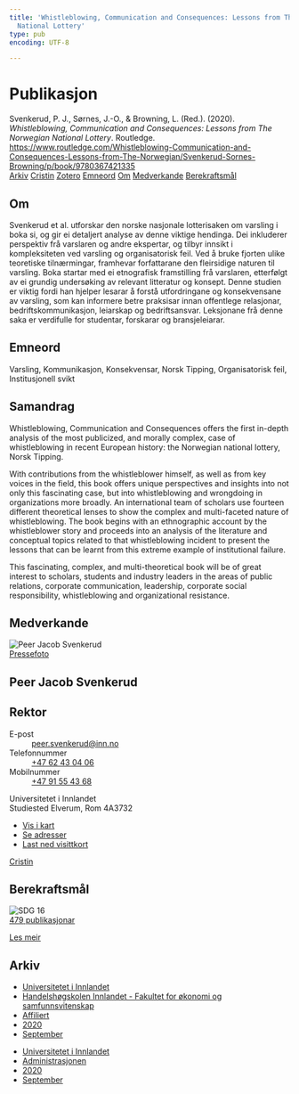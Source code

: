 ```yaml
---
title: 'Whistleblowing, Communication and Consequences: Lessons from The Norwegian
  National Lottery'
type: pub
encoding: UTF-8

---
```

<h1>Publikasjon</h1>
<article id="csl-bib-container-463L442P" class="csl-bib-container">
  <div class="csl-bib-body"> <div class="csl-entry">Svenkerud, P. J., Sørnes, J.-O., &#38; Browning, L. (Red.). (2020). <i>Whistleblowing, Communication and Consequences: Lessons from The Norwegian National Lottery</i>. Routledge. <a href="https://www.routledge.com/Whistleblowing-Communication-and-Consequences-Lessons-from-The-Norwegian/Svenkerud-Sornes-Browning/p/book/9780367421335">https://www.routledge.com/Whistleblowing-Communication-and-Consequences-Lessons-from-The-Norwegian/Svenkerud-Sornes-Browning/p/book/9780367421335</a></div> </div>
  <div class="csl-bib-buttons">
    <a href="#taxonomy-article-463L442P" alt="archive" class="csl-bib-button">Arkiv</a>
    <a href="https://app.cristin.no/results/show.jsf?id=1828961" alt="Cristin" class="csl-bib-button">Cristin</a>
    <a href="http://zotero.org/groups/5881554/items/463L442P" alt="Zotero" class="csl-bib-button">Zotero</a>
    <a href="#keywords-article-463L442P" alt="keywords" class="csl-bib-button">Emneord</a>
    <a href="#about-article-463L442P" alt="about_pub" class="csl-bib-button">Om</a>
    <a href="#contributors-article-463L442P" alt="contributors" class="csl-bib-button">Medverkande</a>
    <a href="#sdg-article-463L442P" alt="sdg" class="csl-bib-button">Berekraftsmål</a>
  </div>
  <div id="csl-bib-meta-container-463L442P"></div>
</article>
<div id="csl-bib-meta-463L442P" class="csl-bib-meta">
  <article id="about-article-463L442P" class="about_pub-article">
    <h1>Om</h1>
    Svenkerud et al. utforskar den norske nasjonale lotterisaken om varsling i boka si, og gir ei detaljert analyse av denne viktige hendinga. Dei inkluderer perspektiv frå varslaren og andre ekspertar, og tilbyr innsikt i kompleksiteten ved varsling og organisatorisk feil. Ved å bruke fjorten ulike teoretiske tilnærmingar, framhevar forfattarane den fleirsidige naturen til varsling. Boka startar med ei etnografisk framstilling frå varslaren, etterfølgt av ei grundig undersøking av relevant litteratur og konsept. Denne studien er viktig fordi han hjelper lesarar å forstå utfordringane og konsekvensane av varsling, som kan informere betre praksisar innan offentlege relasjonar, bedriftskommunikasjon, leiarskap og bedriftsansvar. Leksjonane frå denne saka er verdifulle for studentar, forskarar og bransjeleiarar.
  </article>
  <article id="keywords-article-463L442P" class="keywords-article">
    <h1>Emneord</h1>
    Varsling, Kommunikasjon, Konsekvensar, Norsk Tipping, Organisatorisk feil, Institusjonell svikt
  </article>
  <article id="abstract-article-463L442P" class="abstract-article">
    <h1>Samandrag</h1>
    Whistleblowing, Communication and Consequences offers the first in-depth analysis of the most publicized, and morally complex, case of whistleblowing in recent European history: the Norwegian national lottery, Norsk Tipping. 
 
With contributions from the whistleblower himself, as well as from key voices in the field, this book offers unique perspectives and insights into not only this fascinating case, but into whistleblowing and wrongdoing in organizations more broadly. An international team of scholars use fourteen different theoretical lenses to show the complex and multi-faceted nature of whistleblowing. The book begins with an ethnographic account by the whistleblower story and proceeds into an analysis of the literature and conceptual topics related to that whistleblowing incident to present the lessons that can be learnt from this extreme example of institutional failure. 
 
This fascinating, complex, and multi-theoretical book will be of great interest to scholars, students and industry leaders in the areas of public relations, corporate communication, leadership, corporate social responsibility, whistleblowing and organizational resistance.
  </article>
  <article id="contributors-article-463L442P" class="contributors-article">
    <h1>Medverkande</h1>
    <div class="personas"> <div class="vrtx-hinn-person-card"> <div class="photo"> <img src="https://www.inn.no/bilder-ansatte/peer-jacob-svenkerud.jpg" alt="Peer Jacob Svenkerud" loading="lazy"><div class="pressPhoto"> <a href="https://www.inn.no/pressebilder-ansatte/peer-jacob-svenkerud.jpg" target="_blank"> Pressefoto </a> </div> </div> <div class="info"> <hgroup><h1>Peer Jacob Svenkerud</h1> <h2>Rektor</h2> </hgroup><dl> <dt>E-post</dt> <dd> <a href="mailto:peer.svenkerud@inn.no">peer.svenkerud@inn.no</a> </dd> <dt>Telefonnummer</dt> <dd><a href="tel:+4762430406"> +47 62 43 04 06 </a></dd> <dt>Mobilnummer</dt> <dd><a href="tel:+4791554368"> +47 91 55 43 68 </a></dd> </dl> <p> Universitetet i Innlandet<br> Studiested Elverum, Rom 4A3732 </p> <ul class="vrtx-hinn-links"> <li><a href="https://www.google.com/maps?q=60.88065,11.53734">Vis i kart</a></li> <li><a href="https://www.inn.no/finn-en-ansatt/peer-svenkerud.html#vrtx-hinn-addresses">Se adresser</a></li> <li><a href="https://www.inn.no/finn-en-ansatt/peer-svenkerud.html?vrtx=vcf">Last ned visittkort</a></li> </ul> </div> </div> <a href="https://app.cristin.no/persons/show.jsf?id=559002" alt="Cristin URL" class="personas-cristin">Cristin</a> </div>
  </article>
  <article id="sdg-article-463L442P" class="sdg-article">
    <h1>Berekraftsmål</h1>
    <div class="sdg-container"><div id="sdg16" class="sdg">
        <img src="{{< params subfolder >}}images/sdg/sdg16_nn.png" class="image" alt="SDG 16">
        <div class="sdg-overlay">
          <a href="{{< params subfolder >}}nn/archive/?sdg=16#archive" class="sdg-publication-count"><span>479</span> publikasjonar</a>
          <p><a href="https://fn.no/om-fn/fns-baerekraftsmaal/fred-rettferdighet-og-velfungerende-institusjoner?lang=nno-NO" class="sdg-read-more">Les meir</a></p>
        </div>
      </div></div>
  </article>
  <article id="taxonomy-article-463L442P" class="taxonomy-article">
    <h1>Arkiv</h1>
    <ul>
      <li><a href="{{< params subfolder >}}nn/archive/?key=3DCRN523">Universitetet i Innlandet</a></li>
      <li><a href="{{< params subfolder >}}nn/archive/?key=DU8Q9LN9">Handelshøgskolen Innlandet - Fakultet for økonomi og samfunnsvitenskap</a></li>
      <li><a href="{{< params subfolder >}}nn/archive/?key=9ESJ3S3Z">Affiliert</a></li>
      <li><a href="{{< params subfolder >}}nn/archive/?key=ESAQ22H7">2020</a></li>
      <li><a href="{{< params subfolder >}}nn/archive/?key=TV28QUMI">September</a></li>
    </ul>
    <ul>
      <li><a href="{{< params subfolder >}}nn/archive/?key=3DCRN523">Universitetet i Innlandet</a></li>
      <li><a href="{{< params subfolder >}}nn/archive/?key=QP7PBTSZ">Administrasjonen</a></li>
      <li><a href="{{< params subfolder >}}nn/archive/?key=D7RQQI73">2020</a></li>
      <li><a href="{{< params subfolder >}}nn/archive/?key=GCT9IR45">September</a></li>
    </ul>
  </article>
</div>
